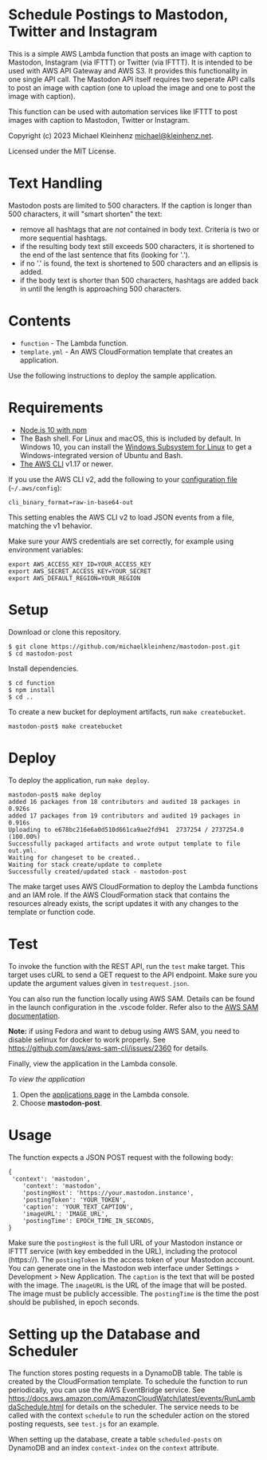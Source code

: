 
# Schedule Postings to Mastodon, Twitter and Instagram

This is a simple AWS Lambda function that posts an image with caption to Mastodon, Instagram (via IFTTT) or Twitter (via IFTTT). It is intended to be used with AWS API Gateway and AWS S3. It provides this functionality in one single API call. The Mastodon API itself requires two seperate API calls to post an image with caption (one to upload the image and one to post the image with caption).

This function can be used with automation services like IFTTT to post images with caption to Mastodon, Twitter or Instagram.

Copyright (c) 2023 Michael Kleinhenz <michael@kleinhenz.net>.
 
Licensed under the MIT License.

# Text Handling

Mastodon posts are limited to 500 characters. If the caption is longer than 500 characters, it will "smart shorten" the text:

* remove all hashtags that are *not* contained in body text. Criteria is two or more sequential hashtags.
* if the resulting body text still exceeds 500 characters, it is shortened to the end of the last sentence that fits (looking for '.').
* if no '.' is found, the text is shortened to 500 characters and an ellipsis is added.
* if the body text is shorter than 500 characters, hashtags are added back in until the length is approaching 500 characters.

# Contents

- `function` - The Lambda function.
- `template.yml` - An AWS CloudFormation template that creates an application.

Use the following instructions to deploy the sample application.

# Requirements

- [Node.js 10 with npm](https://nodejs.org/en/download/releases/)
- The Bash shell. For Linux and macOS, this is included by default. In Windows 10, you can install the [Windows Subsystem for Linux](https://docs.microsoft.com/en-us/windows/wsl/install-win10) to get a Windows-integrated version of Ubuntu and Bash.
- [The AWS CLI](https://docs.aws.amazon.com/cli/latest/userguide/cli-chap-install.html) v1.17 or newer.

If you use the AWS CLI v2, add the following to your [configuration file](https://docs.aws.amazon.com/cli/latest/userguide/cli-configure-files.html) (`~/.aws/config`):

```
cli_binary_format=raw-in-base64-out
```

This setting enables the AWS CLI v2 to load JSON events from a file, matching the v1 behavior.

Make sure your AWS credentials are set correctly, for example using environment variables:

```
export AWS_ACCESS_KEY_ID=YOUR_ACCESS_KEY
export AWS_SECRET_ACCESS_KEY=YOUR_SECRET
export AWS_DEFAULT_REGION=YOUR_REGION
```

# Setup

Download or clone this repository.

    $ git clone https://github.com/michaelkleinhenz/mastodon-post.git
    $ cd mastodon-post

Install dependencies.

    $ cd function
    $ npm install
    $ cd ..

To create a new bucket for deployment artifacts, run `make createbucket`.

    mastodon-post$ make createbucket

# Deploy

To deploy the application, run `make deploy`.

    mastodon-post$ make deploy
    added 16 packages from 18 contributors and audited 18 packages in 0.926s
    added 17 packages from 19 contributors and audited 19 packages in 0.916s
    Uploading to e678bc216e6a0d510d661ca9ae2fd941  2737254 / 2737254.0  (100.00%)
    Successfully packaged artifacts and wrote output template to file out.yml.
    Waiting for changeset to be created..
    Waiting for stack create/update to complete
    Successfully created/updated stack - mastodon-post

The make target uses AWS CloudFormation to deploy the Lambda functions and an IAM role. If the AWS CloudFormation stack that contains the resources already exists, the script updates it with any changes to the template or function code.

# Test

To invoke the function with the REST API, run the `test` make target. This target uses cURL to send a GET request to the API endpoint. Make sure you update the argument values given in `testrequest.json`.

You can also run the function locally using AWS SAM. Details can be found in the launch configuration in the .vscode folder. Refer also to the [AWS SAM documentation](https://docs.aws.amazon.com/serverless-application-model/latest/developerguide/serverless-sam-cli-using-debugging.html).

**Note:** if using Fedora and want to debug using AWS SAM, you need to disable selinux for docker to work properly. See https://github.com/aws/aws-sam-cli/issues/2360 for details.

Finally, view the application in the Lambda console.

*To view the application*
1. Open the [applications page](https://console.aws.amazon.com/lambda/home#/applications) in the Lambda console.
2. Choose **mastodon-post**.

# Usage

The function expects a JSON POST request with the following body:

```
{
 'context': 'mastodon',
    'context': 'mastodon',
    'postingHost': 'https://your.mastodon.instance',
    'postingToken': 'YOUR_TOKEN',
    'caption': 'YOUR_TEXT_CAPTION',
    'imageURL': 'IMAGE_URL',
    'postingTime': EPOCH_TIME_IN_SECONDS,      
}
```

Make sure the `postingHost` is the full URL of your Mastodon instance or IFTTT service (with key embedded in the URL), including the protocol (https://). The `postingToken` is the access token of your Mastodon account. You can generate one in the Mastodon web interface under Settings > Development > New Application. The `caption` is the text that will be posted with the image. The `imageURL` is the URL of the image that will be posted. The image must be publicly accessible. The `postingTime` is the time the post should be published, in epoch seconds. 

# Setting up the Database and Scheduler

The function stores posting requests in a DynamoDB table. The table is created by the CloudFormation template. To schedule the function to run periodically, you can use the AWS EventBridge service. See https://docs.aws.amazon.com/AmazonCloudWatch/latest/events/RunLambdaSchedule.html for details on the scheduler. The service needs to be called with the context `schedule` to run the scheduler action on the stored posting requests, see `test.js` for an example.

When setting up the database, create a table `scheduled-posts` on DynamoDB and an index `context-index` on the `context` attribute.

